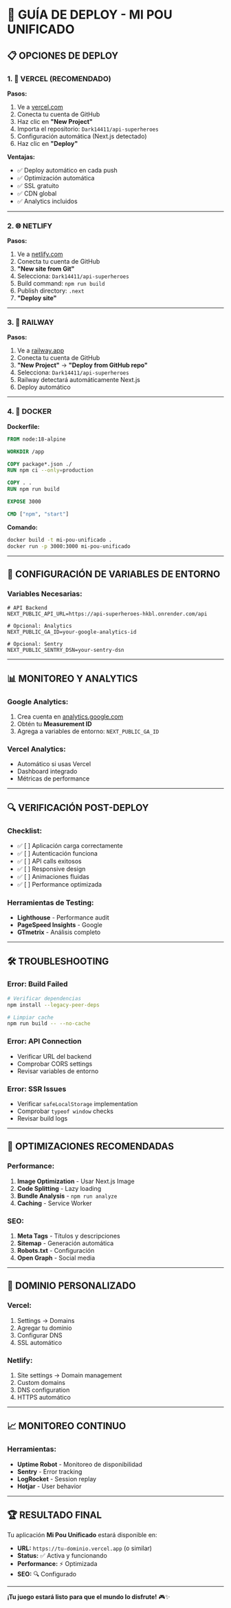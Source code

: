 # 🚀 **GUÍA DE DEPLOY - MI POU UNIFICADO**

## 📋 **OPCIONES DE DEPLOY**

### **1. 🌟 VERCEL (RECOMENDADO)**

**Pasos:**
1. Ve a [vercel.com](https://vercel.com)
2. Conecta tu cuenta de GitHub
3. Haz clic en **"New Project"**
4. Importa el repositorio: `Dark14411/api-superheroes`
5. Configuración automática (Next.js detectado)
6. Haz clic en **"Deploy"**

**Ventajas:**
- ✅ Deploy automático en cada push
- ✅ Optimización automática
- ✅ SSL gratuito
- ✅ CDN global
- ✅ Analytics incluidos

---

### **2. 🌐 NETLIFY**

**Pasos:**
1. Ve a [netlify.com](https://netlify.com)
2. Conecta tu cuenta de GitHub
3. **"New site from Git"**
4. Selecciona: `Dark14411/api-superheroes`
5. Build command: `npm run build`
6. Publish directory: `.next`
7. **"Deploy site"**

---

### **3. 🚂 RAILWAY**

**Pasos:**
1. Ve a [railway.app](https://railway.app)
2. Conecta tu cuenta de GitHub
3. **"New Project"** → **"Deploy from GitHub repo"**
4. Selecciona: `Dark14411/api-superheroes`
5. Railway detectará automáticamente Next.js
6. Deploy automático

---

### **4. 🐳 DOCKER**

**Dockerfile:**
```dockerfile
FROM node:18-alpine

WORKDIR /app

COPY package*.json ./
RUN npm ci --only=production

COPY . .
RUN npm run build

EXPOSE 3000

CMD ["npm", "start"]
```

**Comando:**
```bash
docker build -t mi-pou-unificado .
docker run -p 3000:3000 mi-pou-unificado
```

---

## 🔧 **CONFIGURACIÓN DE VARIABLES DE ENTORNO**

### **Variables Necesarias:**
```env
# API Backend
NEXT_PUBLIC_API_URL=https://api-superheroes-hkbl.onrender.com/api

# Opcional: Analytics
NEXT_PUBLIC_GA_ID=your-google-analytics-id

# Opcional: Sentry
NEXT_PUBLIC_SENTRY_DSN=your-sentry-dsn
```

---

## 📊 **MONITOREO Y ANALYTICS**

### **Google Analytics:**
1. Crea cuenta en [analytics.google.com](https://analytics.google.com)
2. Obtén tu **Measurement ID**
3. Agrega a variables de entorno: `NEXT_PUBLIC_GA_ID`

### **Vercel Analytics:**
- Automático si usas Vercel
- Dashboard integrado
- Métricas de performance

---

## 🔍 **VERIFICACIÓN POST-DEPLOY**

### **Checklist:**
- ✅ [ ] Aplicación carga correctamente
- ✅ [ ] Autenticación funciona
- ✅ [ ] API calls exitosos
- ✅ [ ] Responsive design
- ✅ [ ] Animaciones fluidas
- ✅ [ ] Performance optimizada

### **Herramientas de Testing:**
- **Lighthouse** - Performance audit
- **PageSpeed Insights** - Google
- **GTmetrix** - Análisis completo

---

## 🛠️ **TROUBLESHOOTING**

### **Error: Build Failed**
```bash
# Verificar dependencias
npm install --legacy-peer-deps

# Limpiar cache
npm run build -- --no-cache
```

### **Error: API Connection**
- Verificar URL del backend
- Comprobar CORS settings
- Revisar variables de entorno

### **Error: SSR Issues**
- Verificar `safeLocalStorage` implementation
- Comprobar `typeof window` checks
- Revisar build logs

---

## 📱 **OPTIMIZACIONES RECOMENDADAS**

### **Performance:**
1. **Image Optimization** - Usar Next.js Image
2. **Code Splitting** - Lazy loading
3. **Bundle Analysis** - `npm run analyze`
4. **Caching** - Service Worker

### **SEO:**
1. **Meta Tags** - Títulos y descripciones
2. **Sitemap** - Generación automática
3. **Robots.txt** - Configuración
4. **Open Graph** - Social media

---

## 🎯 **DOMINIO PERSONALIZADO**

### **Vercel:**
1. Settings → Domains
2. Agregar tu dominio
3. Configurar DNS
4. SSL automático

### **Netlify:**
1. Site settings → Domain management
2. Custom domains
3. DNS configuration
4. HTTPS automático

---

## 📈 **MONITOREO CONTINUO**

### **Herramientas:**
- **Uptime Robot** - Monitoreo de disponibilidad
- **Sentry** - Error tracking
- **LogRocket** - Session replay
- **Hotjar** - User behavior

---

## 🏆 **RESULTADO FINAL**

Tu aplicación **Mi Pou Unificado** estará disponible en:
- **URL:** `https://tu-dominio.vercel.app` (o similar)
- **Status:** ✅ Activa y funcionando
- **Performance:** ⚡ Optimizada
- **SEO:** 🔍 Configurado

---

**¡Tu juego estará listo para que el mundo lo disfrute!** 🎮✨ 